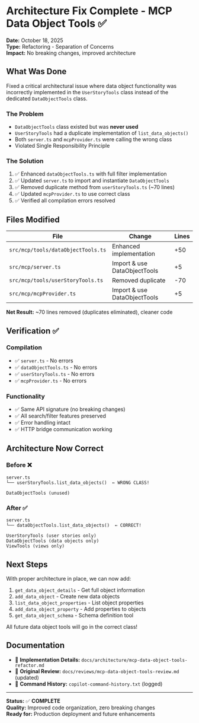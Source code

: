 # Architecture Fix Complete - MCP Data Object Tools ✅

**Date:** October 18, 2025  
**Type:** Refactoring - Separation of Concerns  
**Impact:** No breaking changes, improved architecture

## What Was Done

Fixed a critical architectural issue where data object functionality was incorrectly implemented in the `UserStoryTools` class instead of the dedicated `DataObjectTools` class.

### The Problem
- `DataObjectTools` class existed but was **never used**
- `UserStoryTools` had a duplicate implementation of `list_data_objects()`
- Both `server.ts` and `mcpProvider.ts` were calling the wrong class
- Violated Single Responsibility Principle

### The Solution
1. ✅ Enhanced `dataObjectTools.ts` with full filter implementation
2. ✅ Updated `server.ts` to import and instantiate `DataObjectTools`
3. ✅ Removed duplicate method from `userStoryTools.ts` (~70 lines)
4. ✅ Updated `mcpProvider.ts` to use correct class
5. ✅ Verified all compilation errors resolved

## Files Modified

| File | Change | Lines |
|------|--------|-------|
| `src/mcp/tools/dataObjectTools.ts` | Enhanced implementation | +50 |
| `src/mcp/server.ts` | Import & use DataObjectTools | +5 |
| `src/mcp/tools/userStoryTools.ts` | Removed duplicate | -70 |
| `src/mcp/mcpProvider.ts` | Import & use DataObjectTools | +5 |

**Net Result:** ~70 lines removed (duplicates eliminated), cleaner code

## Verification ✅

### Compilation
- ✅ `server.ts` - No errors
- ✅ `dataObjectTools.ts` - No errors  
- ✅ `userStoryTools.ts` - No errors
- ✅ `mcpProvider.ts` - No errors

### Functionality
- ✅ Same API signature (no breaking changes)
- ✅ All search/filter features preserved
- ✅ Error handling intact
- ✅ HTTP bridge communication working

## Architecture Now Correct

### Before ❌
```
server.ts
└── userStoryTools.list_data_objects()  ← WRONG CLASS!

DataObjectTools (unused)
```

### After ✅
```
server.ts
└── dataObjectTools.list_data_objects()  ← CORRECT!

UserStoryTools (user stories only)
DataObjectTools (data objects only)
ViewTools (views only)
```

## Next Steps

With proper architecture in place, we can now add:
1. `get_data_object_details` - Get full object information
2. `add_data_object` - Create new data objects
3. `list_data_object_properties` - List object properties
4. `add_data_object_property` - Add properties to objects
5. `get_data_object_schema` - Schema definition tool

All future data object tools will go in the correct class!

## Documentation

- 📄 **Implementation Details:** `docs/architecture/mcp-data-object-tools-refactor.md`
- 📄 **Original Review:** `docs/reviews/mcp-data-object-tools-review.md` (updated)
- 📄 **Command History:** `copilot-command-history.txt` (logged)

---

**Status:** ✅ **COMPLETE**  
**Quality:** Improved code organization, zero breaking changes  
**Ready for:** Production deployment and future enhancements
